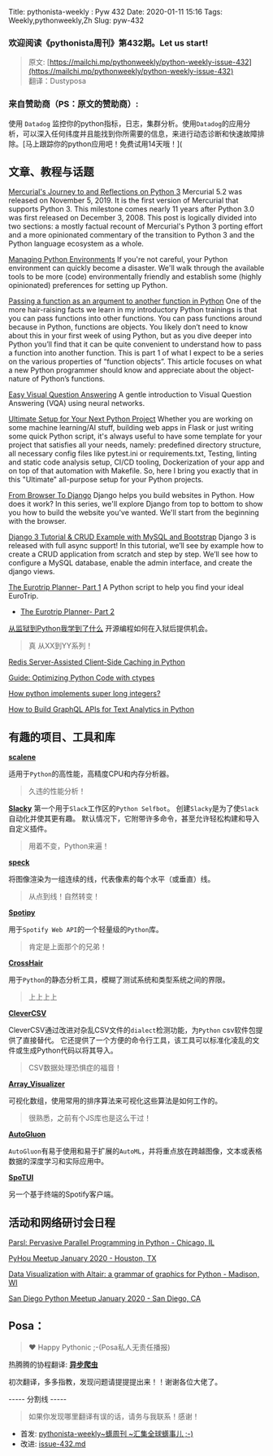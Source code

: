 Title: pythonista-weekly : Pyw 432
Date: 2020-01-11 15:16
Tags: Weekly,pythonweekly,Zh 
Slug: pyw-432

### 欢迎阅读《pythonista周刊》第432期。Let us start!


>原文: [https://mailchi.mp/pythonweekly/python-weekly-issue-432](https://mailchi.mp/pythonweekly/python-weekly-issue-432)  
>翻译：Dustyposa

### 来自赞助商（PS：原文的赞助商）:

使用 `Datadog` 监控你的python指标，日志，集群分析。使用`Datadog`的应用分析，可以深入任何纬度并且能找到你所需要的信息，来进行动态诊断和快速故障排除。[马上跟踪你的python应用吧！免费试用14天哦！](


## 文章、教程与话题

[Mercurial's Journey to and Reflections on Python 3](https://gregoryszorc.com/blog/2020/01/13/mercurial's-journey-to-and-reflections-on-python-3/)
Mercurial 5.2 was released on November 5, 2019. It is the first version of Mercurial that supports Python 3. This milestone comes nearly 11 years after Python 3.0 was first released on December 3, 2008. This post is logically divided into two sections: a mostly factual recount of Mercurial's Python 3 porting effort and a more opinionated commentary of the transition to Python 3 and the Python language ecosystem as a whole. 

[Managing Python Environments](https://www.pluralsight.com/tech-blog/managing-python-environments/)
If you're not careful, your Python environment can quickly become a disaster.  We'll walk through the available tools to be more (code) environmentally friendly and establish some (highly opinionated) preferences for setting up Python.

[Passing a function as an argument to another function in Python](https://treyhunner.com/2020/01/passing-functions-as-arguments/)
One of the more hair-raising facts we learn in my introductory Python trainings is that you can pass functions into other functions. You can pass functions around because in Python, functions are objects. You likely don’t need to know about this in your first week of using Python, but as you dive deeper into Python you’ll find that it can be quite convenient to understand how to pass a function into another function. This is part 1 of what I expect to be a series on the various properties of “function objects”. This article focuses on what a new Python programmer should know and appreciate about the object-nature of Python’s functions.

[Easy Visual Question Answering](https://victorzhou.com/blog/easy-vqa/)
A gentle introduction to Visual Question Answering (VQA) using neural networks.

[Ultimate Setup for Your Next Python Project](https://martinheinz.dev/blog/14)
Whether you are working on some machine learning/AI stuff, building web apps in Flask or just writing some quick Python script, it's always useful to have some template for your project that satisfies all your needs, namely: predefined directory structure, all necessary config files like pytest.ini or requirements.txt, Testing, linting and static code analysis setup, CI/CD tooling, Dockerization of your app and on top of that automation with Makefile. So, here I bring you exactly that in this "Ultimate" all-purpose setup for your Python projects.

[From Browser To Django](https://www.mattlayman.com/understand-django/browser-to-django/)
Django helps you build websites in Python. How does it work? In this series, we'll explore Django from top to bottom to show you how to build the website you've wanted. We'll start from the beginning with the browser.

[Django 3 Tutorial & CRUD Example with MySQL and Bootstrap](https://www.ahmedbouchefra.com/blog/django-3-tutorial-and-crud-example-with-mysql-and-bootstrap/)
Django 3 is released with full async support! In this tutorial, we’ll see by example how to create a CRUD application from scratch and step by step. We’ll see how to configure a MySQL database, enable the admin interface, and create the django views.

[The Eurotrip Planner- Part 1](https://shreyasgokhale.com/tech-blog/eurotrip-planner-part-1)
A Python script to help you find your ideal EuroTrip.

- [The Eurotrip Planner- Part 2](https://shreyasgokhale.com/tech-blog/eurotrip-planner-part-2)

[从监狱到Python我学到了什么](https://opensource.com/article/20/1/prison-to-python)
开源编程如何在入狱后提供机会。

> 真 从XX到YY系列！

[Redis Server-Assisted Client-Side Caching in Python](https://engineering.redislabs.com/posts/redis-assisted-client-side-caching-in-python/)

[Guide: Optimizing Python Code with ctypes](https://samuelstevens.me/writing/optimizing-python-code-with-ctypes)

[How python implements super long integers?](https://arpitbhayani.me/blogs/super-long-integers)

[How to Build GraphQL APIs for Text Analytics in Python](https://atheros.ai/blog/how-to-build-graphql-api-for-text-analytics-in-python)



## 有趣的项目、工具和库

**[scalene](https://github.com/emeryberger/scalene)**

适用于`Python`的高性能，高精度CPU和内存分析器。

> 久违的性能分析！



**[Slacky](https://github.com/M4cs/Slacky)**
第一个用于`Slack`工作区的`Python Selfbot`。 创建`Slacky`是为了使`Slack`自动化并使其更有趣。 默认情况下，它附带许多命令，甚至允许轻松构建和导入自定义插件。

> 用着不变，Python来遍！

**[speck](https://github.com/lucashadfield/speck)**

将图像渲染为一组连续的线，代表像素的每个水平（或垂直）线。

> 从点到线！自然转变！

**[Spotipy](https://github.com/plamere/spotipy)**

用于`Spotify Web API`的一个轻量级的`Python`库。

> 肯定是上面那个的兄弟！

**[CrossHair](https://github.com/pschanely/CrossHair)**

用于`Python`的静态分析工具，模糊了测试系统和类型系统之间的界限。

> 上上上上



**[CleverCSV](https://github.com/alan-turing-institute/CleverCSV)** 

CleverCSV通过改进对杂乱CSV文件的`dialect`检测功能，为`Python` csv软件包提供了直接替代。 它还提供了一个方便的命令行工具，该工具可以标准化凌乱的文件或生成Python代码以将其导入。

> CSV数据处理恐惧症的福音！



**[Array_Visualizer](https://github.com/Sklyvan/Array_Visualizer)**

可视化数组，使用常用的排序算法来可视化这些算法是如何工作的。

> 很熟悉，之前有个JS库也是这么干过！

**[AutoGluon](https://github.com/awslabs/autogluon)**

`AutoGluon`有易于使用和易于扩展的`AutoML`，并将重点放在跨越图像，文本或表格数据的深度学习和实际应用中。

**[SpoTUI](https://github.com/ceuk/spotui)**

另一个基于终端的Spotify客户端。



## 活动和网络研讨会日程

[Parsl: Pervasive Parallel Programming in Python - Chicago, IL](https://www.meetup.com/PyDataChi/events/267549801/)

[PyHou Meetup January 2020 - Houston, TX](https://www.meetup.com/python-14/events/ndcfkrybccbcc/)

[Data Visualization with Altair: a grammar of graphics for Python - Madison, WI](https://www.meetup.com/PyData-Madison/events/267088359/)

[San Diego Python Meetup January 2020 - San Diego, CA](https://www.meetup.com/pythonsd/events/xrtzkrybccbfc/)

## Posa：

> ❤️ Happy Pythonic ;-(Posa私人无责任播报)  

热腾腾的协程翻译: **[异步爬虫](https://github.com/Dustyposa/goSpider/blob/master/python_advance/%E7%BF%BB%E8%AF%91%E8%AE%A1%E5%88%92/%E5%BC%82%E6%AD%A5%E7%88%AC%E8%99%AB)**

初次翻译，多多指教，发现问题请提提提出来！！谢谢各位大佬了。

----- 分割线 -----

> 如果你发现哪里翻译有误的话，请务与我联系！感谢！
>




- 首发: [pythonista-weekly~蠎周刊 ~汇集全球蠎事儿 ;-)](http://weekly.pychina.org/python-weekly/pyw-432.html)
- 改进: [issue-432.md](https://github.com/PyChina/weekly/blob/master/content/python-weekly/issue#432.md)


